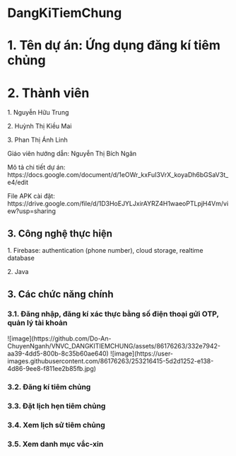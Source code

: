 # DangKiTiemChung
# 1. Tên dự án: Ứng dụng đăng kí tiêm chủng
# 2. Thành viên 
<p> 1. Nguyễn Hữu Trung</p>
<p> 2. Huỳnh Thị Kiều Mai</p>
<p> 3. Phan Thị Ánh Linh</p>
<p> Giáo viên hướng dẫn: Nguyễn Thị Bích Ngân</p>
<p>Mô tả chi tiết dự án: https://docs.google.com/document/d/1eOWr_kxFuI3VrX_koyaDh6bGSaV3t_e4/edit  </p>
<p>File APK cài đặt:  https://drive.google.com/file/d/1D3HoEJYLJxirAYRZ4H1waeoPTLpjH4Vm/view?usp=sharing  </p>
<h2>3. Công nghệ thực hiện</h2>
<p> 1. Firebase: authentication (phone number), cloud storage, realtime database</p>
<p> 2. Java</p>
<h2>3. Các chức năng chính </h2>
<h3>3.1. Đăng nhập, đăng kí xác thực bằng số điện thoại gửi OTP, quản lý tài khoản </h3>
![image](https://github.com/Do-An-ChuyenNganh/VNVC_DANGKITIEMCHUNG/assets/86176263/332e7942-aa39-4dd5-800b-8c35b60ae640)
![image](https://user-images.githubusercontent.com/86176263/253216415-5d2d1252-e138-4d86-9ee8-f811ee2b85fb.jpg)
<h3>3.2. Đăng kí tiêm chủng </h3>
<h3>3.3. Đặt lịch hẹn tiêm chủng </h3>
<h3>3.4. Xem lịch sử tiêm chủng</h3>
<h3>3.5. Xem danh mục vắc-xin </h3>





